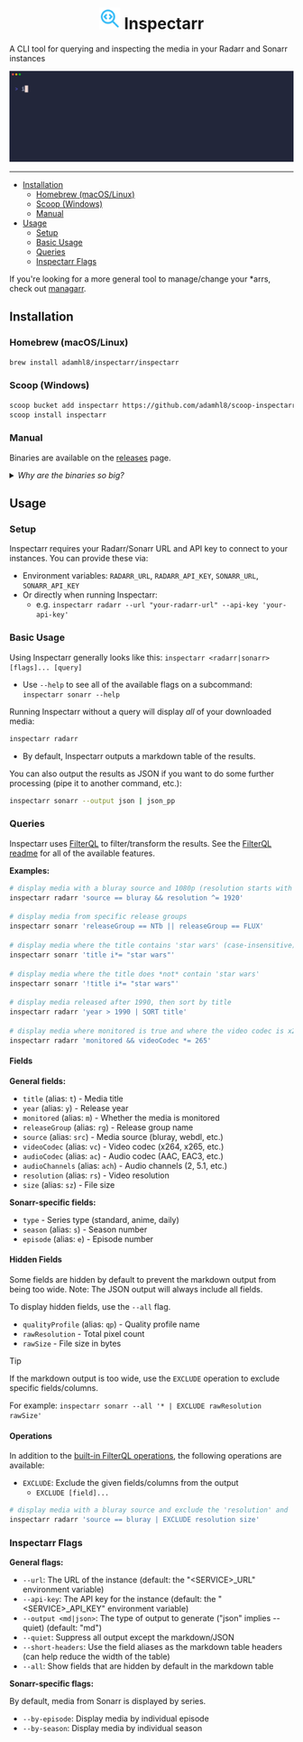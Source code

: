 <p align="center">
<h1 align="center"><img style="color:#36BCF7; width:38px; height:38px;" src="https://raw.githubusercontent.com/adamhl8/inspectarr/refs/heads/main/assets/logo.svg"> Inspectarr</h1>
</p>

A CLI tool for querying and inspecting the media in your Radarr and Sonarr instances

<p align="center">
  <img alt="demo" src="https://github.com/adamhl8/inspectarr/blob/main/assets/demo.gif">
</p>

---

<!-- toc -->

- [Installation](#installation)
  - [Homebrew (macOS/Linux)](#homebrew-macoslinux)
  - [Scoop (Windows)](#scoop-windows)
  - [Manual](#manual)
- [Usage](#usage)
  - [Setup](#setup)
  - [Basic Usage](#basic-usage)
  - [Queries](#queries)
  - [Inspectarr Flags](#inspectarr-flags)

<!-- tocstop -->

If you're looking for a more general tool to manage/change your \*arrs, check out [managarr](https://github.com/Dark-Alex-17/managarr).

## Installation

### Homebrew (macOS/Linux)

```sh
brew install adamhl8/inspectarr/inspectarr
```

### Scoop (Windows)

```sh
scoop bucket add inspectarr https://github.com/adamhl8/scoop-inspectarr.git
scoop install inspectarr
```

### Manual

Binaries are available on the [releases](https://github.com/adamhl8/inspectarr/releases) page.

<details>
  <summary><i>Why are the binaries so big?</i></summary>
  This project is written in TypeScript and the binaries are generated via <a href="https://bun.com/docs/bundler/executables">Bun's compile feature</a>. The Bun runtime itself is included in the binary, hence the size.
</details>

## Usage

### Setup

Inspectarr requires your Radarr/Sonarr URL and API key to connect to your instances. You can provide these via:

- Environment variables: `RADARR_URL`, `RADARR_API_KEY`, `SONARR_URL`, `SONARR_API_KEY`
- Or directly when running Inspectarr:
  - e.g. `inspectarr radarr --url "your-radarr-url" --api-key 'your-api-key'`

### Basic Usage

Using Inspectarr generally looks like this: `inspectarr <radarr|sonarr> [flags]... [query]`

- Use `--help` to see all of the available flags on a subcommand: `inspectarr sonarr --help`

Running Inspectarr without a query will display _all_ of your downloaded media:

```sh
inspectarr radarr
```

- By default, Inspectarr outputs a markdown table of the results.

You can also output the results as JSON if you want to do some further processing (pipe it to another command, etc.):

```sh
inspectarr sonarr --output json | json_pp
```

### Queries

Inspectarr uses [FilterQL](https://github.com/adamhl8/filterql) to filter/transform the results. See the [FilterQL readme](https://github.com/adamhl8/filterql#queries) for all of the available features.

**Examples:**

```sh
# display media with a bluray source and 1080p (resolution starts with 1920)
inspectarr radarr 'source == bluray && resolution ^= 1920'

# display media from specific release groups
inspectarr sonarr 'releaseGroup == NTb || releaseGroup == FLUX'

# display media where the title contains 'star wars' (case-insensitive)
inspectarr sonarr 'title i*= "star wars"'

# display media where the title does *not* contain 'star wars'
inspectarr sonarr '!title i*= "star wars"'

# display media released after 1990, then sort by title
inspectarr radarr 'year > 1990 | SORT title'

# display media where monitored is true and where the video codec is x265 (contains '265')
inspectarr radarr 'monitored && videoCodec *= 265'
```

#### Fields

**General fields:**

- `title` (alias: `t`) - Media title
- `year` (alias: `y`) - Release year
- `monitored` (alias: `m`) - Whether the media is monitored
- `releaseGroup` (alias: `rg`) - Release group name
- `source` (alias: `src`) - Media source (bluray, webdl, etc.)
- `videoCodec` (alias: `vc`) - Video codec (x264, x265, etc.)
- `audioCodec` (alias: `ac`) - Audio codec (AAC, EAC3, etc.)
- `audioChannels` (alias: `ach`) - Audio channels (2, 5.1, etc.)
- `resolution` (alias: `rs`) - Video resolution
- `size` (alias: `sz`) - File size

**Sonarr-specific fields:**

- `type` - Series type (standard, anime, daily)
- `season` (alias: `s`) - Season number
- `episode` (alias: `e`) - Episode number

#### Hidden Fields

Some fields are hidden by default to prevent the markdown output from being too wide. Note: The JSON output will always include all fields.

To display hidden fields, use the `--all` flag.

- `qualityProfile` (alias: `qp`) - Quality profile name
- `rawResolution` - Total pixel count
- `rawSize` - File size in bytes

> [!TIP]
> If the markdown output is too wide, use the `EXCLUDE` operation to exclude specific fields/columns.
>
> For example: `inspectarr sonarr --all '* | EXCLUDE rawResolution rawSize'`

#### Operations

In addition to the [built-in FilterQL operations](https://github.com/adamhl8/filterql#operations), the following operations are available:

- `EXCLUDE`: Exclude the given fields/columns from the output
  - `EXCLUDE [field]...`

```sh
# display media with a bluray source and exclude the 'resolution' and 'size' columns
inspectarr radarr 'source == bluray | EXCLUDE resolution size'
```

### Inspectarr Flags

**General flags:**

- `--url`: The URL of the instance (default: the "\<SERVICE\>\_URL" environment variable)
- `--api-key`: The API key for the instance (default: the "\<SERVICE\>\_API_KEY" environment variable)
- `--output <md|json>`: The type of output to generate ("json" implies --quiet) (default: "md")
- `--quiet`: Suppress all output except the markdown/JSON
- `--short-headers`: Use the field aliases as the markdown table headers (can help reduce the width of the table)
- `--all`: Show fields that are hidden by default in the markdown table

**Sonarr-specific flags:**

By default, media from Sonarr is displayed by series.

- `--by-episode`: Display media by individual episode
- `--by-season`: Display media by individual season
